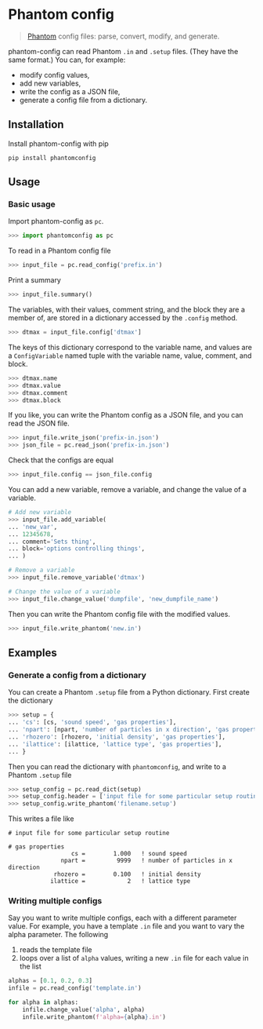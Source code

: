 Phantom config
==============

> [Phantom](https://bitbucket.org/danielprice/phantom) config files: parse, convert, modify, and  generate.

phantom-config can read Phantom `.in` and `.setup` files. (They have the same format.) You can, for example:

- modify config values,
- add new variables,
- write the config as a JSON file,
- generate a config file from a dictionary.

Installation
------------

Install phantom-config with pip

```
pip install phantomconfig
```

Usage
-----

### Basic usage

Import phantom-config as `pc`.

```python
>>> import phantomconfig as pc
```

To read in a Phantom config file

```python
>>> input_file = pc.read_config('prefix.in')
```

Print a summary

```python
>>> input_file.summary()
```

The variables, with their values, comment string, and the block they are a member of, are stored in a dictionary accessed by the `.config` method.

```python
>>> dtmax = input_file.config['dtmax']
```

The keys of this dictionary correspond to the variable name, and values are a `ConfigVariable` named tuple with the variable name, value, comment, and block.

```python
>>> dtmax.name
>>> dtmax.value
>>> dtmax.comment
>>> dtmax.block
```

If you like, you can write the Phantom config as a JSON file, and you can read the JSON file.

```python
>>> input_file.write_json('prefix-in.json')
>>> json_file = pc.read_json('prefix-in.json')
```

Check that the configs are equal

```python
>>> input_file.config == json_file.config
```

You can add a new variable, remove a variable, and change the value of a variable.

```python
# Add new variable
>>> input_file.add_variable(
... 'new_var',
... 12345678,
... comment='Sets thing',
... block='options controlling things',
... )

# Remove a variable
>>> input_file.remove_variable('dtmax')

# Change the value of a variable
>>> input_file.change_value('dumpfile', 'new_dumpfile_name')
```

Then you can write the Phantom config file with the modified values.

```python
>>> input_file.write_phantom('new.in')
```

Examples
--------

### Generate a config from a dictionary

You can create a Phantom `.setup` file from a Python dictionary. First create the dictionary

```python
>>> setup = {
... 'cs': [cs, 'sound speed', 'gas properties'],
... 'npart': [npart, 'number of particles in x direction', 'gas properties'],
... 'rhozero': [rhozero, 'initial density', 'gas properties'],
... 'ilattice': [ilattice, 'lattice type', 'gas properties'],
... }
```

Then you can read the dictionary with `phantomconfig`, and write to a Phantom `.setup` file

```python
>>> setup_config = pc.read_dict(setup)
>>> setup_config.header = ['input file for some particular setup routine']
>>> setup_config.write_phantom('filename.setup')
```

This writes a file like

```
# input file for some particular setup routine

# gas properties
                  cs =        1.000   ! sound speed
               npart =         9999   ! number of particles in x direction
             rhozero =        0.100   ! initial density
            ilattice =            2   ! lattice type
```

### Writing multiple configs

Say you want to write multiple configs, each with a different parameter value. For example, you have a template `.in` file and you want to vary the alpha parameter. The following

1. reads the template file
2. loops over a list of `alpha` values, writing a new `.in` file for each value in the list


```python
alphas = [0.1, 0.2, 0.3]
infile = pc.read_config('template.in')

for alpha in alphas:
    infile.change_value('alpha', alpha)
    infile.write_phantom(f'alpha={alpha}.in')
```
